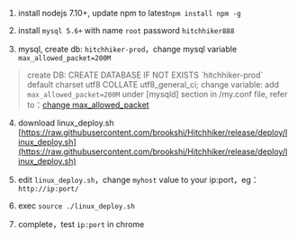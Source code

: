 
1. install nodejs 7.10+, update npm to latest`npm install npm -g`

2. install `mysql 5.6+` with name `root` password `hitchhiker888` 

3. mysql, create db: `hitchhiker-prod`，change mysql variable `max_allowed_packet=200M`
> create DB: CREATE DATABASE IF NOT EXISTS \`hitchhiker-prod\` default charset utf8 COLLATE utf8_general_ci;
> change variable: add `max_allowed_packet=200M` under [mysqld] section in /my.conf file, refer to：[change max_allowed_packet](https://stackoverflow.com/questions/8062496/how-to-change-max-allowed-packet-size)

4. download linux_deploy.sh [https://raw.githubusercontent.com/brookshi/Hitchhiker/release/deploy/linux_deploy.sh](https://raw.githubusercontent.com/brookshi/Hitchhiker/release/deploy/linux_deploy.sh)

5. edit `linux_deploy.sh`，change `myhost` value to your ip:port，eg：`http://ip:port/`

6. exec `source ./linux_deploy.sh`

7. complete，test `ip:port` in chrome 